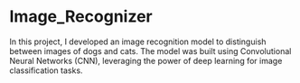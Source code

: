# Image_Recognizer
In this project, I developed an image recognition model to distinguish between images of dogs and cats. The model was built using Convolutional Neural Networks (CNN), leveraging the power of deep learning for image classification tasks.
